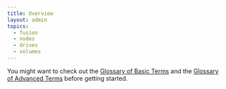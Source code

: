 ```yaml
---
title: Overview
layout: admin
topics:
  - fusion
  - nodes
  - drives
  - volumes
---
```


You might want to check out the [Glossary of Basic Terms](/v2/articles/glossary-basic.html) and the [Glossary of Advanced Terms](/v2/articles/glossary-advanced.html) before getting started.
